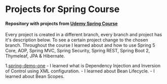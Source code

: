 # Projects for Spring Course

#### Repository with projects from [Udemy Spring Course](https://www.udemy.com/spring-hibernate-tutorial/)

Every project is created in a different branch, every branch and project has it's description below. To see a certain project change to the chosen branch. 
Throughout the course I learned about and how to use Spring 5 Core, AOP, Spring MVC, Spring Security, Spring REST, Spring Boot 2, Thymeleaf, JPA & Hibernate.

1.[spring-demo-one](https://github.com/mateuszkochanek/Spring-Udemy-Projects/tree/spring-demo-one)
	- I learned what is Dependency Injection and Inversion of Control using XML configuration.
	- I learned about Bean Lifecycle.
	- I learned about Bean Scopes.